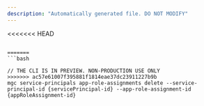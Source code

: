 ```yaml
---
description: "Automatically generated file. DO NOT MODIFY"
---
```


<<<<<<< HEAD
```cli

=======
```bash

// THE CLI IS IN PREVIEW. NON-PRODUCTION USE ONLY
>>>>>>> ac57e61007f395881f1814eae37dc23911227b9b
mgc service-principals app-role-assignments delete --service-principal-id {servicePrincipal-id} --app-role-assignment-id {appRoleAssignment-id}

```